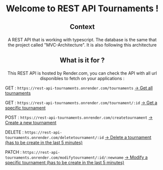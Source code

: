 # <p align="center">Welcome to REST API Tournaments !</p>

## <p align="center">Context</p>

<p align="center">A REST API that is working with typescript. The database is the same that the project called "MVC-Architecture". It is also following this architecture</p>

## <p align="center">What is it for ?</p>

<p align="center">This REST API is hosted by Render.com, you can check the API with all url disponibles to fetch on your applications : </p>

GET : `https://rest-api-tournaments.onrender.com/tournaments` <a href="https://rest-api-tournaments.onrender.com/tournaments" target="blank">-> Get all tournaments</a>

GET : `https://rest-api-tournaments.onrender.com/tournament/:id` <a href="https://rest-api-tournaments.onrender.com/tournament/:id" target="blank">-> Get a specific tournament</a>

POST : `https://rest-api-tournaments.onrender.com/createtournament` <a href="https://rest-api-tournaments.onrender.com/createtournament" target="blank">-> Create a new tournament</a>

DELETE : `https://rest-api-tournaments.onrender.com/deletetournament/:id` <a href="https://rest-api-tournaments.onrender.com/deletetournament/:id" target="blank">-> Delete a tournament (has to be create in the last 5 minutes)</a>

PATCH : `https://rest-api-tournaments.onrender.com/modifytournament/:id/:newname` <a href="https://rest-api-tournaments.onrender.com/modifytournament/:id/:newname" target="blank">-> Modify a specific tournament (has to be create in the last 5 minutes)</a>
